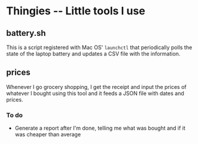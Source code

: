 Thingies -- Little tools I use
==============================


## battery.sh ##

This is a script registered with Mac OS' `launchctl` that periodically
polls the state of the laptop battery and updates a CSV file with the
information.


## prices ##

Whenever I go grocery shopping, I get the receipt and input the prices
of whatever I bought using this tool and it feeds a JSON file with dates
and prices.

### To do ###

-   Generate a report after I'm done, telling me what was bought and if
    it was cheaper than average
